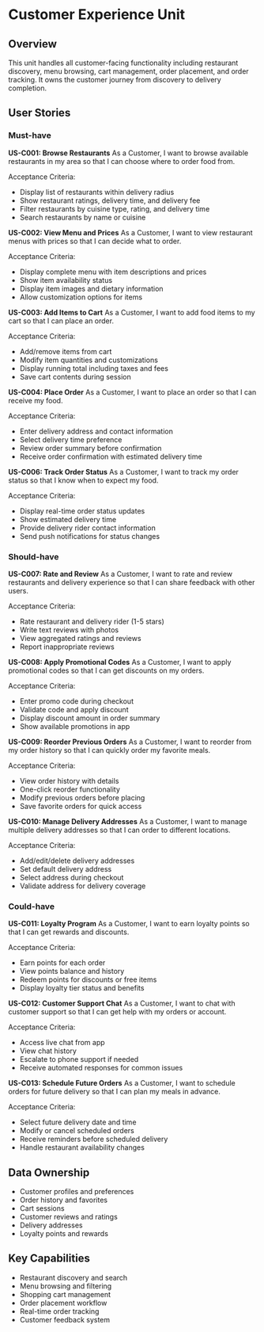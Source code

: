 # Customer Experience Unit

## Overview
This unit handles all customer-facing functionality including restaurant discovery, menu browsing, cart management, order placement, and order tracking. It owns the customer journey from discovery to delivery completion.

## User Stories

### Must-have

**US-C001: Browse Restaurants**
As a Customer, I want to browse available restaurants in my area so that I can choose where to order food from.

Acceptance Criteria:
- Display list of restaurants within delivery radius
- Show restaurant ratings, delivery time, and delivery fee
- Filter restaurants by cuisine type, rating, and delivery time
- Search restaurants by name or cuisine

**US-C002: View Menu and Prices**
As a Customer, I want to view restaurant menus with prices so that I can decide what to order.

Acceptance Criteria:
- Display complete menu with item descriptions and prices
- Show item availability status
- Display item images and dietary information
- Allow customization options for items

**US-C003: Add Items to Cart**
As a Customer, I want to add food items to my cart so that I can place an order.

Acceptance Criteria:
- Add/remove items from cart
- Modify item quantities and customizations
- Display running total including taxes and fees
- Save cart contents during session

**US-C004: Place Order**
As a Customer, I want to place an order so that I can receive my food.

Acceptance Criteria:
- Enter delivery address and contact information
- Select delivery time preference
- Review order summary before confirmation
- Receive order confirmation with estimated delivery time

**US-C006: Track Order Status**
As a Customer, I want to track my order status so that I know when to expect my food.

Acceptance Criteria:
- Display real-time order status updates
- Show estimated delivery time
- Provide delivery rider contact information
- Send push notifications for status changes

### Should-have

**US-C007: Rate and Review**
As a Customer, I want to rate and review restaurants and delivery experience so that I can share feedback with other users.

Acceptance Criteria:
- Rate restaurant and delivery rider (1-5 stars)
- Write text reviews with photos
- View aggregated ratings and reviews
- Report inappropriate reviews

**US-C008: Apply Promotional Codes**
As a Customer, I want to apply promotional codes so that I can get discounts on my orders.

Acceptance Criteria:
- Enter promo code during checkout
- Validate code and apply discount
- Display discount amount in order summary
- Show available promotions in app

**US-C009: Reorder Previous Orders**
As a Customer, I want to reorder from my order history so that I can quickly order my favorite meals.

Acceptance Criteria:
- View order history with details
- One-click reorder functionality
- Modify previous orders before placing
- Save favorite orders for quick access

**US-C010: Manage Delivery Addresses**
As a Customer, I want to manage multiple delivery addresses so that I can order to different locations.

Acceptance Criteria:
- Add/edit/delete delivery addresses
- Set default delivery address
- Select address during checkout
- Validate address for delivery coverage

### Could-have

**US-C011: Loyalty Program**
As a Customer, I want to earn loyalty points so that I can get rewards and discounts.

Acceptance Criteria:
- Earn points for each order
- View points balance and history
- Redeem points for discounts or free items
- Display loyalty tier status and benefits

**US-C012: Customer Support Chat**
As a Customer, I want to chat with customer support so that I can get help with my orders or account.

Acceptance Criteria:
- Access live chat from app
- View chat history
- Escalate to phone support if needed
- Receive automated responses for common issues

**US-C013: Schedule Future Orders**
As a Customer, I want to schedule orders for future delivery so that I can plan my meals in advance.

Acceptance Criteria:
- Select future delivery date and time
- Modify or cancel scheduled orders
- Receive reminders before scheduled delivery
- Handle restaurant availability changes

## Data Ownership
- Customer profiles and preferences
- Order history and favorites
- Cart sessions
- Customer reviews and ratings
- Delivery addresses
- Loyalty points and rewards

## Key Capabilities
- Restaurant discovery and search
- Menu browsing and filtering
- Shopping cart management
- Order placement workflow
- Real-time order tracking
- Customer feedback system